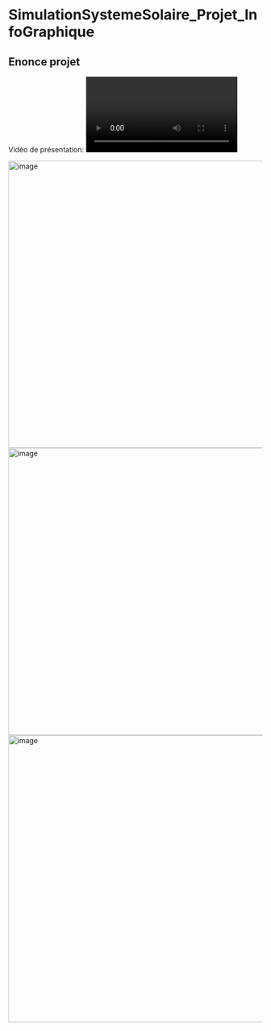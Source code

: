 # SimulationSystemeSolaire_Projet_InfoGraphique


## Enonce projet

Vidéo de présentation:
![Vidéo Projet](SystemeSolaire.mp4)


<img width="570" alt="image" src="https://user-images.githubusercontent.com/118447835/204680635-ae83f489-d2a7-4d15-afe3-d52dc229f774.png">

<img width="570" alt="image" src="https://user-images.githubusercontent.com/118447835/204680439-6ef99774-e718-4de2-8874-461cfc8d1973.png">

<img width="570" alt="image" src="https://user-images.githubusercontent.com/118447835/204681017-578d2a71-5546-408d-ad9d-bd9a8b92c274.png">
